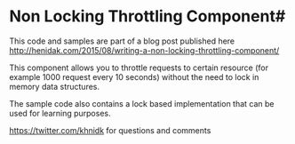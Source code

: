 # Non Locking Throttling Component#
This code and samples are part of a blog post published here http://henidak.com/2015/08/writing-a-non-locking-throttling-component/

This component allows you to throttle requests to certain resource (for example 1000 request every 10 seconds) without the need to lock in memory data structures.  

The sample code also contains a lock based implementation that can be used for learning purposes. 

https://twitter.com/khnidk for questions and comments   